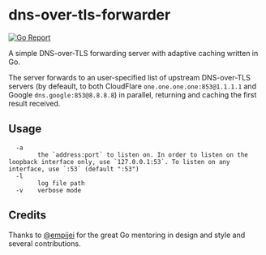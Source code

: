 # dns-over-tls-forwarder

[![Go Report](https://goreportcard.com/badge/github.com/mikispag/dns-over-tls-forwarder)](https://goreportcard.com/badge/github.com/mikispag/dns-over-tls-forwarder)

A simple DNS-over-TLS forwarding server with adaptive caching written in Go.

The server forwards to an user-specified list of upstream DNS-over-TLS servers (by defeault, to both CloudFlare `one.one.one.one:853@1.1.1.1` and Google `dns.google:853@8.8.8.8`) in parallel, returning and caching the first result received.

## Usage
```console
  -a
    	the `address:port` to listen on. In order to listen on the loopback interface only, use `127.0.0.1:53`. To listen on any interface, use `:53` (default ":53")
  -l
    	log file path
  -v	verbose mode
  ```
## Credits

Thanks to [@empijei](https://github.com/empijei) for the great Go mentoring in design and style and several contributions.

